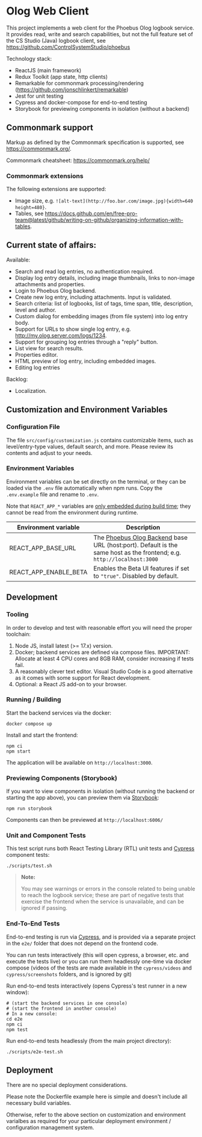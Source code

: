 # Olog Web Client

This project implements a web client for the Phoebus Olog logbook service. It provides read, write and search capabilities, but not the full feature set of the CS Studio (Java) logbook client, see https://github.com/ControlSystemStudio/phoebus

Technology stack:
* ReactJS (main framework)
* Redux Toolkit (app state, http clients)
* Remarkable for commonmark processing/rendering (https://github.com/jonschlinkert/remarkable)
* Jest for unit testing
* Cypress and docker-compose for end-to-end testing
* Storybook for previewing components in isolation (without a backend)

## Commonmark support
Markup as defined by the Commonmark specification is supported, see https://commonmark.org/.

Commonmark cheatsheet: https://commonmark.org/help/

### Commonmark extensions
The following extensions are supported:
- Image size, e.g. `![alt-text](http://foo.bar.com/image.jpg){width=640 height=480}`.
- Tables, see https://docs.github.com/en/free-pro-team@latest/github/writing-on-github/organizing-information-with-tables.

## Current state of affairs:

Available:
* Search and read log entries, no authentication required.
* Display log entry details, including image thumbnails, links to non-image attachments and properties.
* Login to Phoebus Olog backend.
* Create new log entry, including attachments. Input is validated.
* Search criteria: list of logbooks, list of tags, time span, title, description, level and author.
* Custom dialog for embedding images (from file system) into log entry body.
* Support for URLs to show single log entry, e.g. http://my.olog.server.com/logs/1234.
* Support for grouping log entries through a "reply" button. 
* List view for search results.
* Properties editor.
* HTML preview of log entry, including embedded images.
* Editing log entries

Backlog:
* Localization.

## Customization and Environment Variables

### Configuration File

The file `src/config/customization.js` contains customizable items, such as level/entry-type values, default search, and more. Please review its contents and adjust to your needs.

### Environment Variables

Environment variables can be set directly on the terminal, or they can be loaded via the `.env` file automatically when npm runs. Copy the `.env.example` file and rename to `.env`.

Note that `REACT_APP_*` variables are [only embedded during build time](https://create-react-app.dev/docs/adding-custom-environment-variables/); they cannot be read from the environment during runtime. 

| Environment variable     | Description |
| -------------------------|-------------|
| REACT_APP_BASE_URL       | The [Phoebus Olog Backend](https://github.com/Olog/phoebus-olog) base URL (host:port). Default is the same host as the frontend; e.g. `http://localhost:3000` |
| REACT_APP_ENABLE_BETA    | Enables the Beta UI features if set to `"true"`. Disabled by default. |

## Development 

### Tooling

In order to develop and test with reasonable effort you will need the proper toolchain:

1. Node JS, install latest (>= 17.x) version.
1. Docker; backend services are defined via compose files. IMPORTANT: Allocate at least 4 CPU cores and 8GB RAM, consider increasing if tests fail.
1. A reasonably clever text editor. Visual Studio Code is a good alternative as it comes with some support for React development.
1. Optional: a React JS add-on to your browser.

### Running / Building

Start the backend services via the docker:
```
docker compose up
```

Install and start the frontend:
```
npm ci
npm start
```

The application will be available on `http://localhost:3000`.

### Previewing Components (Storybook)

If you want to view components in isolation (without running the backend or starting the app above), 
you can preview them via [Storybook](https://storybook.js.org/):

```
npm run storybook
```

Components can then be previewed at `http://localhost:6006/`

### Unit and Component Tests

This test script runs both React Testing Library (RTL) unit tests and [Cypress](https://www.cypress.io/) component tests:

```
./scripts/test.sh
```

> **Note:**
> 
> You may see warnings or errors in the console related to being unable
to reach the logbook service; these are part of negative tests that exercise
the frontend when the service is unavailable, and can be ignored if passing.

### End-To-End Tests

End-to-end testing is run via [Cypress](https://www.cypress.io/), and is provided via a separate project in the `e2e/` folder that does not depend on the frontend code. 

You can run tests interactively (this will open cypress, a browser, etc. and execute the tests live) or you can run them headlessly one-time via docker compose (videos of the tests are made available in the `cypress/videos` and `cypress/screenshots` folders, and is ignored by git)

Run end-to-end tests interactively (opens Cypress's test runner in a new window):

```
# (start the backend services in one console)
# (start the frontend in another console)
# In a new console:
cd e2e
npm ci
npm test
```

Run end-to-end tests headlessly (from the main project directory):
```
./scripts/e2e-test.sh
```

## Deployment

There are no special deployment considerations. 

Please note the Dockerfile example here is simple and doesn't include all necessary build variables.

Otherwise, refer to the above section on customization and environment varialbes as required for your particular deployment environment / configuration management system.